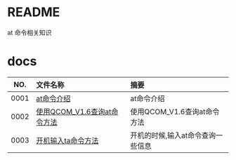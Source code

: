 # README

at 命令相关知识

# docs

NO.|文件名称|摘要
:--:|:--|:--
0001| [at命令介绍](at/0001_at.md) | at命令介绍
0002| [使用QCOM_V1.6查询at命令方法](at/0002_qcom_tool.md) |  使用QCOM_V1.6查询at命令方法
0003| [开机输入ta命令方法](at/0003_boot_at.md) |  开机的时候,输入at命令查询一些信息